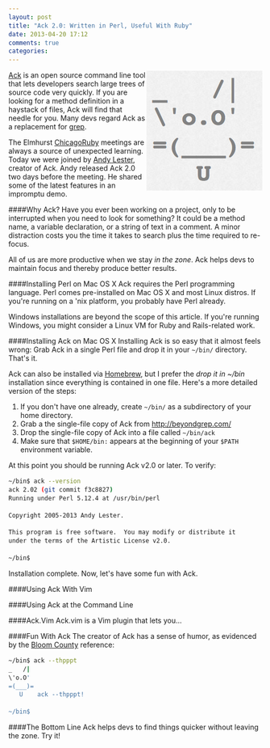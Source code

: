 ```yaml
---
layout: post
title: "Ack 2.0: Written in Perl, Useful With Ruby"
date: 2013-04-20 17:12
comments: true
categories: 
---
```

<img src="/images/ack.png" align="right" height="237" width="230" alt="Ack Linux Mac OS X" title="Ack Linux Mac OS X">

[Ack](http://beyondgrep.com/) is an open source command line tool that lets developers search large trees of source code very quickly. If you are looking for a method definition in a haystack of files, Ack will find that needle for you. Many devs regard Ack as a replacement for [grep](http://en.wikipedia.org/wiki/Grep).

The Elmhurst [ChicagoRuby](http://chicagoruby.org) meetings are always a source of unexpected learning. Today we were joined by [Andy Lester](http://twitter.com/petdance), creator of Ack. Andy released Ack 2.0 two days before the meeting. He shared some of the latest features in an impromptu demo.

<!--more-->
####Why Ack?
Have you ever been working on a project, only to be interrupted when you need to look for something? It could be a method name, a variable declaration, or a string of text in a comment. A minor distraction costs you the time it takes to search plus the time required to re-focus.

All of us are more productive when we stay _in the zone_. Ack helps devs to maintain focus and thereby produce better results.

####Installing Perl on Mac OS X
Ack requires the Perl programming language. Perl comes pre-installed on Mac OS X and most Linux distros. If you're running on a 'nix platform, you probably have Perl already.

Windows installations are beyond the scope of this article. If you're running Windows, you might consider a Linux VM for Ruby and Rails-related work.

####Installing Ack on Mac OS X
Installing Ack is so easy that it almost feels wrong: Grab Ack in a single Perl file and drop it in your `~/bin/` directory. That's it. 

Ack can also be installed via [Homebrew](http://mxcl.github.io/homebrew/), but I prefer the _drop it in ~/bin_ installation since everything is contained in one file. Here's a more detailed version of the steps:

1. If you don't have one already, create `~/bin/` as a subdirectory of your home directory.
2. Grab a the single-file copy of Ack from [http://beyondgrep.com/ ](http://beyondgrep.com/)
3. Drop the single-file copy of Ack into a file called `~/bin/ack`
4. Make sure that `$HOME/bin:` appears at the beginning of your `$PATH` environment variable.

At this point you should be running Ack v2.0 or later. To verify:

```bash
~/bin$ ack --version
ack 2.02 (git commit f3c8827)
Running under Perl 5.12.4 at /usr/bin/perl

Copyright 2005-2013 Andy Lester.

This program is free software.  You may modify or distribute it
under the terms of the Artistic License v2.0.

~/bin$
```

Installation complete. Now, let's have some fun with Ack.

####Using Ack With Vim

####Using Ack at the Command Line





####Ack.Vim
Ack.vim is a Vim plugin that lets you...


####Fun With Ack
The creator of Ack has a sense of humor, as evidenced by the [Bloom County]() reference:

```bash
~/bin$ ack --thpppt
_   /|
\'o.O'
=(___)=
   U    ack --thpppt!

~/bin$
```

####The Bottom Line
Ack helps devs to find things quicker without leaving the zone. Try it!

